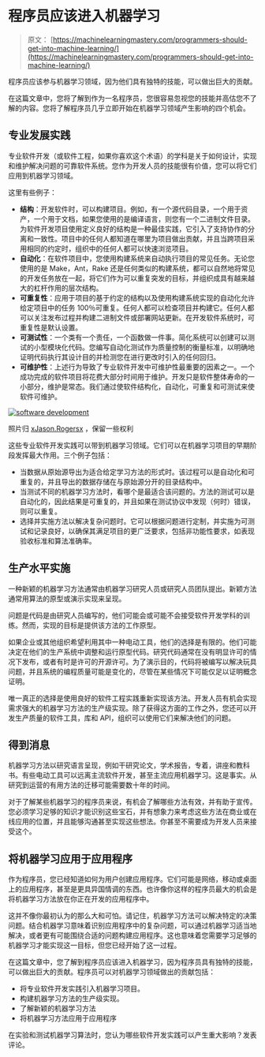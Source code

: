 # 程序员应该进入机器学习

> 原文： [https://machinelearningmastery.com/programmers-should-get-into-machine-learning/](https://machinelearningmastery.com/programmers-should-get-into-machine-learning/)

程序员应该参与机器学习领域，因为他们具有独特的技能，可以做出巨大的贡献。

在这篇文章中，您将了解到作为一名程序员，您很容易忽视您的技能并高估您不了解的内容。您将了解程序员几乎立即开始在机器学习领域产生影响的四个机会。

## 专业发展实践

专业软件开发（或软件工程，如果你喜欢这个术语）的学科是关于如何设计，实现和维护解决问题的可靠软件系统。您作为开发人员的技能很有价值，您可以将它们应用到机器学习领域。

这里有些例子：

*   **结构**：开发软件时，可以构建项目。例如，有一个源代码目录，一个用于资产，一个用于文档，如果您使用的是编译语言，则您有一个二进制文件目录。为软件开发项目使用定义良好的结构是一种最佳实践，它引入了支持协作的分离和一致性。项目中的任何人都知道在哪里为项目做出贡献，并且当跨项目采用相同的约定时，组织中的任何人都可以快速浏览项目。
*   **自动化**：在软件项目中，您使用构建系统来自动执行项目的常见任务。无论您使用的是 Make，Ant，Rake 还是任何类似的构建系统，都可以自然地将常见的开发任务放在一起，将它们作为可以重复突发的目标，并组织成具有越来越大的杠杆作用的层次结构。
*   **可重复性**：应用于项目的基于约定的结构以及使用构建系统实现的自动化允许给定项目中的任务 100％可重复。任何人都可以检查项目并构建它。任何人都可以关注发布过程并构建二进制文件或部署网站更新。在开发软件系统时，可重复性是默认设置。
*   **可测试性**：一个类有一个责任，一个函数做一件事。简化系统可以创建可以测试的小型模块化代码。您编写自动化测试作为质量控制的衡量标准，以明确地证明代码执行其设计目的并检测您在进行更改时引入的任何回归。
*   **可维护性**：上述行为导致了专业软件开发中可维护性最重要的因素之一。一个成功完成的软件项目将花费大部分时间用于维护。开发只是软件整体寿命的一小部分，维护是常态。我们通过使软件结构化，自动化，可重复和可测试来使软件可维护。

[![software development](img/fbcade3d36a1ebc0f9e40380c0e7a2d8.jpg)](https://3qeqpr26caki16dnhd19sv6by6v-wpengine.netdna-ssl.com/wp-content/uploads/2013/12/software-development.jpg)

照片归 [xJason.Rogersx](http://www.flickr.com/photos/restlessglobetrotter/128345994/sizes/o/) ，保留一些权利

这些专业软件开发实践可以带到机器学习领域。它们可以在机器学习项目的早期阶段发挥最大作用。三个例子包括：

*   当数据从原始源导出为适合给定学习方法的形式时。该过程可以是自动化和可重复的，并且导出的数据存储在与原始源分开的目录结构中。
*   当测试不同的机器学习方法时，看哪个是最适合该问题的。方法的测试可以是自动化的，因此结果是可重复的，并且如果在测试协议中发现（何时）错误，则可以重复。
*   选择并实施方法以解决复杂问题时。它可以根据问题进行定制，并实施为可测试和记录良好，以确保其满足项目的更广泛要求，包括非功能性要求，如表现验收标准和算法准确率。

## 生产水平实施

一种新颖的机器学习方法通​​常由机器学习研究人员或研究人员团队提出。新颖方法通常用算法的原型或演示实现来呈现。

问题是代码是由研究人员编写的，他们可能会或可能不会接受软件开发学科的训练。然而，实现的目标是提供该方法的工作原型。

如果企业或其他组织希望利用其中一种电动工具，他们的选择是有限的。他们可能决定在他们的生产系统中调整和运行原型代码。研究代码通常在没有明显许可的情况下发布，或者有时是许可的开源许可。为了演示目的，代码将被编写以解决玩具问题，并且系统的编程质量可能是变化的，尽管在某些情况下可能仅足以证明概念证明。

唯一真正的选择是使用良好的软件工程实践重新实现该方法。开发人员有机会实现需求强大的机器学习方法的生产级实现。除了获得这方面的工作之外，您还可以开发生产质量的软件工具，库和 API，组织可以使用它们来解决他们的问题。

## 得到消息

机器学习方法以研究语言呈现，例如干研究论文，学术报告，专着，讲座和教科书。有些电动工具可以远离主流软件开发，甚至主流应用机器学习。这是事实。从研究到运营的有用方法的迁移可能需要数十年的时间。

对于了解某些机器学习的程序员来说，有机会了解哪些方法有效，并有助于宣传。您必须学习足够的知识才能识别这些宝石，并有想象力来考虑这些方法在商业或在线应用的位置，并且能够沟通甚至实现这些想法。你甚至不需要成为开发人员来接受这个。

## 将机器学习应用于应用程序

作为程序员，您已经知道如何为用户创建应用程序。它们可能是网络，移动或桌面上的应用程序，甚至是更具异国情调的东西。也许像你这样的程序员最大的机会是将机器学习方法放在你正在开发的应用程序中。

这并不像你最初认为的那么大和可怕。请记住，机器学习方法可以解决特定的决策问题。结合机器学习意味着识别应用程序中的复杂问题，可以通过机器学习适当地解决，或者更有可能围绕合适的问题构建应用程序。这也意味着您需要学习足够的机器学习才能实现这一目标，但您已经开始了这一过程。

在这篇文章中，您了解到程序员应该进入机器学习，因为程序员具有独特的技能，可以做出巨大的贡献。程序员可以对机器学习领域做出的贡献包括：

*   将专业软件开发实践引入机器学习项目。
*   构建机器学习方法的生产级实现。
*   了解新颖的机器学习方法
*   将机器学习方法应用于应用程序

在实验和测试机器学习算法时，您认为哪些软件开发实践可以产生重大影响？发表评论。